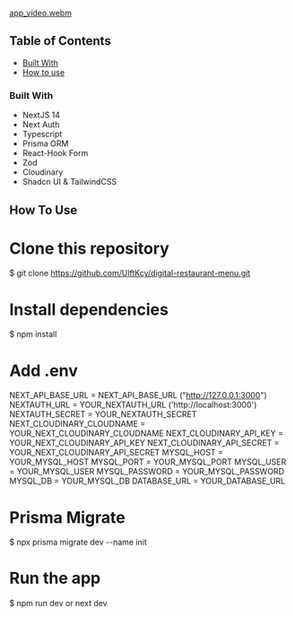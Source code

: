 [app_video.webm](https://github.com/UlftKcy/digital-restaurant-menu/assets/80036968/8c7040c7-5896-43c1-a50e-31be2231903d)

<!-- TABLE OF CONTENTS -->

## Table of Contents

- [Built With](#built-with)
- [How to use](#how-to-use)

### Built With

- NextJS 14
- Next Auth
- Typescript
- Prisma ORM
- React-Hook Form
- Zod
- Cloudinary
- Shadcn UI & TailwindCSS

## How To Use

# Clone this repository
$ git clone https://github.com/UlftKcy/digital-restaurant-menu.git

# Install dependencies
  $ npm install
  
# Add .env
  NEXT_API_BASE_URL = NEXT_API_BASE_URL ("http://127.0.0.1:3000")
  NEXTAUTH_URL = YOUR_NEXTAUTH_URL ('http://localhost:3000')
  NEXTAUTH_SECRET = YOUR_NEXTAUTH_SECRET
  NEXT_CLOUDINARY_CLOUDNAME = YOUR_NEXT_CLOUDINARY_CLOUDNAME
  NEXT_CLOUDINARY_API_KEY = YOUR_NEXT_CLOUDINARY_API_KEY
  NEXT_CLOUDINARY_API_SECRET = YOUR_NEXT_CLOUDINARY_API_SECRET
  MYSQL_HOST = YOUR_MYSQL_HOST
  MYSQL_PORT = YOUR_MYSQL_PORT
  MYSQL_USER = YOUR_MYSQL_USER
  MYSQL_PASSWORD = YOUR_MYSQL_PASSWORD
  MYSQL_DB = YOUR_MYSQL_DB
  DATABASE_URL = YOUR_DATABASE_URL
  
# Prisma Migrate
  $ npx prisma migrate dev --name init

# Run the app
  $ npm run dev or next dev
